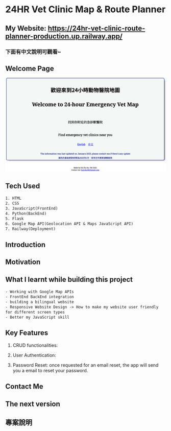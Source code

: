 # 24HR Vet Clinic Map & Route Planner

## My Website: <https://24hr-vet-clinic-route-planner-production.up.railway.app/>

### 下面有中文說明可觀看~

## Welcome Page

 ![Welcome Page](pics/WelcomePage.png "Welcome Page")

## Tech Used

    1. HTML
    2. CSS
    3. JavaScript(FrontEnd)
    4. Python(BackEnd)
    5. Flask
    6. Google Map API(Geolocation API & Maps JavaScript API)
    7. Railway(Deployment)

## Introduction

<!-- Need Editing-->

## Motivation

## What I learnt while building this project

    - Working with Google Map APIs
    - FrontEnd BackEnd integration
    - building a bilingual website
    - Responsive Website Design -> How to make my website user friendly for different screen types
    - Better my JavaScript skill 

## Key Features <!-- Need Editing & Add Screenshots-->

 1. CRUD functionalities:

 2. User Authentication:

 3. Password Reset: once requested for an email reset, the app will send you a email to reset your password.

## Contact Me <!-- Need Editing-->

## The next version <!-- Need Editing-->

<!-- Create separation here -->
<!-- Write Chinese Version-->
## 專案說明
